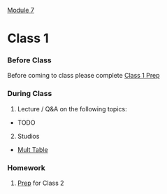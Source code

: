 [Module 7](../..)

# Class 1

### Before Class
Before coming to class please complete [Class 1 Prep](../class1-prep)

### During Class
1. Lecture / Q&A on the following topics:
  * TODO
2. Studios
  * [Mult Table](../studios/mult-table)

### Homework
1. [Prep](../class2-prep) for Class 2
